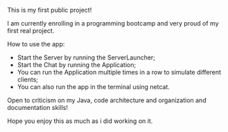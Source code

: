 This is my first public project!

I am currently enrolling in a programming bootcamp and very proud of my first real project.

How to use the app: 
- Start the Server by running the ServerLauncher;
- Start the Chat by running the Application;
- You can run the Application multiple times in a row to simulate different clients;
- You can also run the app in the terminal using netcat.

Open to criticism on my Java, code architecture and organization and documentation skills! 

Hope you enjoy this as much as i did working on it.
